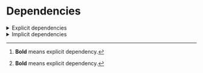 # Dependencies

<details>
<summary>Explicit dependencies</summary>

|Dependency[^1]|Before|After|Package|Environments|
|-|-|-|-|-|
|**pip**|23.3.2|24.0|conda|*all envs* on {linux-64, osx-64, win-64}<br/>{lint, pl014, pl015, pl016, pl017, pl018, pl019, pl020, py310, py311, py312, py39} on osx-arm64|
|**pip**|23.3.1|24.0|conda|default on osx-arm64|
|**pytest-cov**|4.1.0|5.0.0|conda|{default, pl014, pl015, pl016, pl017, pl018, pl019, pl020, py310, py311, py312, py39} on *all platforms*|
|**hatchling**|1.21.1|1.24.2|conda|*all*|
|**hypothesis**|6.97.4|6.103.2|conda|{pl014, pl015, pl016, pl017, pl018, pl019, pl020, py310, py311, py312, py39} on {linux-64, osx-64, win-64}<br/>default on *all platforms*|
|**hypothesis**|6.97.1|6.103.2|conda|{pl017, pl018, pl019, pl020, py310, py311, py312, py39} on osx-arm64|
|**hypothesis**|6.97.2|6.103.2|conda|{pl014, pl015, pl016} on osx-arm64|
|**pre-commit**|3.6.0|3.7.1|conda|lint on *all platforms*|
|**pytest**|8.0.0|8.2.2|conda|{default, pl014, pl015, pl016, pl017, pl018, pl019, pl020, py310, py311, py312, py39} on *all platforms*|
|**polars**|0.20.6|0.20.31|conda|{lint, py310, py311, py312, py39} on *all platforms*<br/>default on {linux-64, osx-64, win-64}<br/>pl020 on win-64|
|**polars**|0.20.16|0.20.31|conda|pl020 on {linux-64, osx-64, osx-arm64}|
|**polars**|0.20.3|0.20.31|conda|default on osx-arm64|
|**python**|3.9.18|3.9.19|conda|py39 on *all platforms*|
|**python**|3.12.1|3.12.3|conda|{lint, py312} on *all platforms*<br/>default on {linux-64, osx-64, win-64}|
|**python**|3.12.0|3.12.3|conda|default on osx-arm64|
|**python**|3.11.7|3.11.9|conda|py311 on *all platforms*|
|**python**|3.10.13|3.10.14|conda|py310 on *all platforms*|

</details>

<details>
<summary>Implicit dependencies</summary>

|Dependency[^1]|Before|After|Package|Environments|
|-|-|-|-|-|
|typing_extensions|4.9.0||conda|{default, lint, py311, py312} on win-64|
|ca-certificates|2023.11.17|2024.6.2|conda|*all*|
|libcxx|16.0.6|17.0.6|conda|*all envs* on {osx-64, osx-arm64}|
|llvm-openmp|17.0.6|18.1.7|conda|*all envs* on osx-64<br/>{lint, pl014, pl015, pl016, pl017, pl018, pl019, pl020, py310, py311, py312, py39} on osx-arm64|
|llvm-openmp|17.0.5|18.1.7|conda|default on osx-arm64|
|packaging|23.2|24.1|conda|*all*|
|setuptools|69.0.3|70.0.0|conda|*all envs* on {linux-64, osx-64, win-64}<br/>{lint, pl014, pl015, pl016, pl017, pl018, pl019, pl020, py310, py311, py312, py39} on osx-arm64|
|setuptools|68.2.2|70.0.0|conda|default on osx-arm64|
|tzdata|2023d|2024a|conda|*all envs* on {linux-64, osx-64, win-64}<br/>{lint, pl014, pl015, pl016, pl017, pl018, pl019, pl020, py310, py311, py312, py39} on osx-arm64|
|tzdata|2023c|2024a|conda|default on osx-arm64|
|coverage|7.4.4|7.5.3|conda|{default, pl014, pl015, pl016, pl017, pl018, pl019, pl020, py310, py311, py312, py39} on *all platforms*|
|filelock|3.13.1|3.15.1|conda|lint on *all platforms*|
|importlib-metadata|7.0.1|7.1.0|conda|*all*|
|intel-openmp|2024.0.0|2024.1.0|conda|*all envs* on win-64|
|libexpat|2.5.0|2.6.2|conda|{default, lint, py311, py312} on *all platforms*|
|libhwloc|2.9.3|2.10.0|conda|*all envs* on win-64|
|libsqlite|3.45.2|3.46.0|conda|{pl014, pl015, pl016, pl017, pl018, pl019, pl020} on *all platforms*|
|libsqlite|3.44.2|3.46.0|conda|{default, lint, py310, py311, py312, py39} on *all platforms*|
|libzlib|1.2.13|1.3.1|conda|*all*|
|mkl|2024.0.0|2024.1.0|conda|*all envs* on win-64|
|ncurses|6.4.20240210|6.5|conda|{pl014, pl015, pl016, pl017, pl018, pl019, pl020} on {linux-64, osx-64, osx-arm64}|
|ncurses|6.4|6.5|conda|{default, lint, py310, py311, py312, py39} on {linux-64, osx-64, osx-arm64}|
|nodeenv|1.8.0|1.9.1|conda|lint on *all platforms*|
|openssl|3.2.1|3.3.1|conda|*all envs* on {linux-64, osx-64, win-64}<br/>{lint, pl014, pl015, pl016, pl017, pl018, pl019, pl020} on osx-arm64|
|openssl|3.2.0|3.3.1|conda|{default, py310, py311, py312, py39} on osx-arm64|
|pluggy|1.4.0|1.5.0|conda|*all*|
|pycparser|2.21|2.22|conda|lint on *all platforms*|
|tbb|2021.11.0|2021.12.0|conda|*all envs* on win-64|
|trove-classifiers|2024.1.8|2024.5.22|conda|*all*|
|typing_extensions|4.9.0|4.12.2|conda|{pl016, pl017, pl018, pl020, py310, py39} on *all platforms*<br/>pl019 on {linux-64, osx-64, osx-arm64}|
|vc14_runtime|14.38.33130|14.40.33810|conda|*all envs* on win-64|
|virtualenv|20.25.0|20.26.2|conda|lint on *all platforms*|
|vs2015_runtime|14.38.33130|14.40.33810|conda|*all envs* on win-64|
|wheel|0.42.0|0.43.0|conda|*all envs* on {linux-64, osx-64, win-64}<br/>{lint, pl014, pl015, pl016, pl017, pl018, pl019, pl020, py310, py311, py312, py39} on osx-arm64|
|wheel|0.41.3|0.43.0|conda|default on osx-arm64|
|zipp|3.17.0|3.19.2|conda|*all*|
|identify|2.5.33|2.5.36|conda|lint on *all platforms*|
|libopenblas|0.3.26|0.3.27|conda|*all envs* on {linux-64, osx-64}<br/>{lint, pl014, pl015, pl016, pl017, pl018, pl019, pl020, py310, py311, py312, py39} on osx-arm64|
|libopenblas|0.3.25|0.3.27|conda|default on osx-arm64|
|libxml2|2.12.4|2.12.7|conda|*all envs* on win-64|
|numpy|1.26.3|1.26.4|conda|{lint, py310, py311, py312, py39} on *all platforms*<br/>default on {linux-64, osx-64, win-64}|
|numpy|1.26.2|1.26.4|conda|default on osx-arm64|
|platformdirs|4.2.0|4.2.2|conda|lint on *all platforms*|
|ld_impl_linux-64|h41732ed_0|hf3520f5_4|conda|*all envs* on linux-64|
|libblas|21_win64_mkl|22_win64_mkl|conda|*all envs* on win-64|
|libblas|21_osxarm64_openblas|22_osxarm64_openblas|conda|{lint, pl014, pl015, pl016, pl017, pl018, pl019, pl020, py310, py311, py312, py39} on osx-arm64|
|libblas|20_osxarm64_openblas|22_osxarm64_openblas|conda|default on osx-arm64|
|libblas|21_osx64_openblas|22_osx64_openblas|conda|*all envs* on osx-64|
|libblas|21_linux64_openblas|22_linux64_openblas|conda|*all envs* on linux-64|
|libcblas|21_win64_mkl|22_win64_mkl|conda|*all envs* on win-64|
|libcblas|21_osxarm64_openblas|22_osxarm64_openblas|conda|{lint, pl014, pl015, pl016, pl017, pl018, pl019, pl020, py310, py311, py312, py39} on osx-arm64|
|libcblas|20_osxarm64_openblas|22_osxarm64_openblas|conda|default on osx-arm64|
|libcblas|21_osx64_openblas|22_osx64_openblas|conda|*all envs* on osx-64|
|libcblas|21_linux64_openblas|22_linux64_openblas|conda|*all envs* on linux-64|
|libgcc-ng|h807b86a_4|h77fa898_9|conda|*all envs* on linux-64|
|libgfortran|13_2_0_hd922786_2|13_2_0_hd922786_3|conda|{lint, pl014, pl015, pl016, pl017, pl018, pl019, pl020, py310, py311, py312, py39} on osx-arm64|
|libgfortran|13_2_0_hd922786_1|13_2_0_hd922786_3|conda|default on osx-arm64|
|libgfortran|13_2_0_h97931a8_2|13_2_0_h97931a8_3|conda|*all envs* on osx-64|
|libgfortran-ng|h69a702a_4|h69a702a_9|conda|*all envs* on linux-64|
|libgfortran5|hf226fd6_2|hf226fd6_3|conda|{lint, pl014, pl015, pl016, pl017, pl018, pl019, pl020, py310, py311, py312, py39} on osx-arm64|
|libgfortran5|hf226fd6_1|hf226fd6_3|conda|default on osx-arm64|
|libgfortran5|ha4646dd_4|h3d2ce59_9|conda|*all envs* on linux-64|
|libgfortran5|h2873a65_2|h2873a65_3|conda|*all envs* on osx-64|
|libgomp|h807b86a_4|h77fa898_9|conda|*all envs* on linux-64|
|liblapack|21_win64_mkl|22_win64_mkl|conda|*all envs* on win-64|
|liblapack|21_osxarm64_openblas|22_osxarm64_openblas|conda|{lint, pl014, pl015, pl016, pl017, pl018, pl019, pl020, py310, py311, py312, py39} on osx-arm64|
|liblapack|20_osxarm64_openblas|22_osxarm64_openblas|conda|default on osx-arm64|
|liblapack|21_osx64_openblas|22_osx64_openblas|conda|*all envs* on osx-64|
|liblapack|21_linux64_openblas|22_linux64_openblas|conda|*all envs* on linux-64|
|libstdcxx-ng|h7e041cc_4|hc0a3c3a_9|conda|*all envs* on linux-64|
|vc|hcf57466_18|h8a93ad2_20|conda|*all envs* on win-64|

</details>

[^1]: **Bold** means explicit dependency.
[^2]: Dependency got downgraded.
